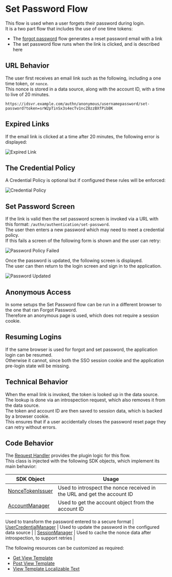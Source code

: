 # Set Password Flow

This flow is used when a user forgets their password during login.\
It is a two part flow that includes the use of one time tokens:

- The [forgot password](forgot-password.md) flow generates a reset password email with a link
- The set password flow runs when the link is clicked, and is described here

## URL Behavior

The user first receives an email link such as the following, including a one time token, or `nonce`.\
This nonce is stored in a data source, along with the account ID, with a time to live of 20 minutes.

```text
https://idsvr.example.com/authn/anonymous/usernamepassword/set-password?token=srW2pTinSx3s4ecTv1ncZ8zzBXfPibBK
```

## Expired Links

If the email link is clicked at a time after 20 minutes, the following error is displayed:

![Expired Link](images/set-password/expired-link.png)

## The Credential Policy

A Credential Policy is optional but if configured these rules will be enforced:

![Credential Policy](images/shared/credential-policy.png)

## Set Password Screen

If the link is valid then the set password screen is invoked via a URL with this format: `/authn/authentication/set-password`.\
The user then enters a new password which may need to meet a credential policy.\
If this fails a screen of the following form is shown and the user can retry:

![Password Policy Failed](images/shared/password-policy-failed.png)

Once the password is updated, the following screen is displayed.\
The user can then return to the login screen and sign in to the application.

![Password Updated](images/set-password/password-updated.png)

## Anonymous Access

In some setups the Set Password flow can be run in a different browser to the one that ran Forgot Password.\
Therefore an anonymous page is used, which does not require a session cookie.

## Resuming Logins

If the same browser is used for forgot and set password, the application login can be resumed.\
Otherwise it cannot, since both the SSO session cookie and the application pre-login state will be missing.

## Technical Behavior

When the email link is invoked, the token is looked up in the data source.\
The lookup is done via an introspection request, which also removes it from the data source.\
The token and account ID are then saved to session data, which is backed by a browser cookie.\
This ensures that if a user accidentally closes the password reset page they can retry without errors.

## Code Behavior

The [Request Handler](../src/main/java/io/curity/identityserver/plugin/usernamepassword/setPassword/UsernamePasswordAuthenticatorSetPasswordRequestHandler.java) provides the plugin logic for this flow.\
This class is injected with the following SDK objects, which implement its main behavior:

| SDK Object | Usage |
| ---------- | ----- |
| [NonceTokenIssuer](https://curity.io/docs/idsvr-java-plugin-sdk/latest/se/curity/identityserver/sdk/service/NonceTokenIssuer.html) | Used to introspect the nonce received in the URL and get the account ID |
| [AccountManager](https://curity.io/docs/idsvr-java-plugin-sdk/latest/se/curity/identityserver/sdk/service/AccountManager.html) | Used to get the account object from the account ID |
Used to transform the password entered to a secure format
| [UserCredentialManager](https://curity.io/docs/idsvr-java-plugin-sdk/latest/se/curity/identityserver/sdk/service/credential/UserCredentialManager.html) | Used to update the password in the configured data source |
| [SessionManager](https://curity.io/docs/idsvr-java-plugin-sdk/latest/se/curity/identityserver/sdk/service/SessionManager.html) | Used to cache the nonce data after introspection, to support retries |

The following resources can be customized as required:

- [Get View Template](../src/main/resources/templates/authenticator/username-password-authenticator/set-password/get.vm)
- [Post View Template](../src/main/resources/templates/authenticator/username-password-authenticator/set-password/post.vm)
- [View Template Localizable Text](../src/main/resources/messages/en/authenticator/username-password-authenticator/set-password/messages)
